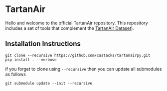 # TartanAir

Hello and welcome to the official TartanAir repository. This repository includes a set of tools that complement the [TartanAir Dataset](https://www.tartanair.org/)).

## Installation Instructions

```
git clone --recursive https://github.com/castacks/tartanairpy.git
pip install . --verbose
```
if you forget to clone using `--recursive` then you can update all submodules as follows
```
git submodule update --init --recursive
```
